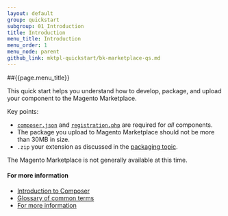 ```yaml
---
layout: default
group: quickstart
subgroup: 01_Introduction
title: Introduction
menu_title: Introduction
menu_order: 1
menu_node: parent
github_link: mktpl-quickstart/bk-marketplace-qs.md
---
```


##{{page.menu_title}}

This quick start helps you understand how to develop, package, and upload your component to the Magento Marketplace. 

Key points:

*	<a href="{{ site.gdeurl21 }}extension-dev-guide/composer-integration.html" target="_blank">`composer.json`</a> and <a href="{{ site.gdeurl21 }}extension-dev-guide/component-registration.html" target="_blank">`registration.php`</a> are required for *all* components.
*	The package you upload to Magento Marketplace should not be more than 30MB in size.
*	`.zip` your extension as discussed in the <a href="{{ site.gdeurl21 }}extension-dev-guide/package_module.html" target="_blank">packaging topic</a>.

<div class="bs-callout bs-callout-warning">
    <p>The Magento Marketplace is not generally available at this time. </p>
</div>

#### For more information
*	<a href="{{ site.gdeurl21 }}mktpl-quickstart/intro-composer.html">Introduction to Composer</a>
*	<a href="{{ site.gdeurl21 }}mktpl-quickstart/intro-composer-gloss.html">Glossary of common terms</a>
*	<a href="{{ site.gdeurl21 }}mktpl-quickstart/intro-moreinfo.html">For more information</a>


